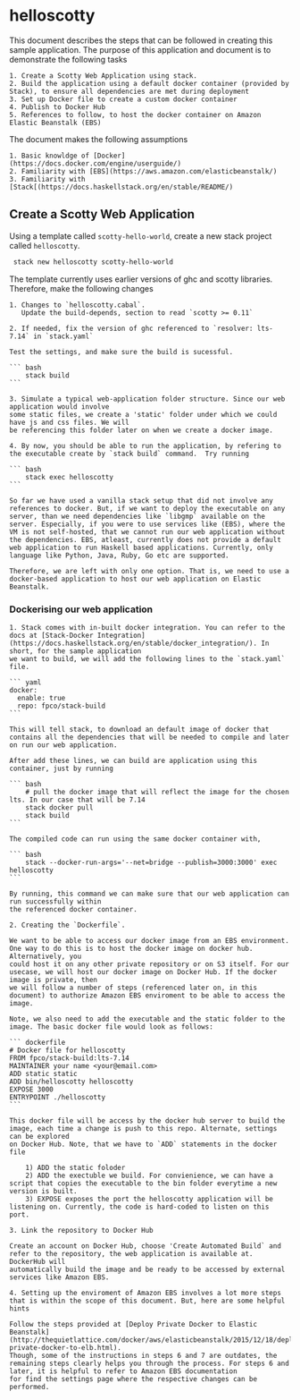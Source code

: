# helloscotty

This document describes the steps that can be followed in creating this sample application. The purpose of this application and document
is to demonstrate the following tasks

    1. Create a Scotty Web Application using stack.
    2. Build the application using a default docker container (provided by Stack), to ensure all dependencies are met during deployment
    3. Set up Docker file to create a custom docker container
    4. Publish to Docker Hub
    5. References to follow, to host the docker container on Amazon Elastic Beanstalk (EBS)

The document makes the following assumptions

    1. Basic knowldge of [Docker](https://docs.docker.com/engine/userguide/)
    2. Familiarity with [EBS](https://aws.amazon.com/elasticbeanstalk/)
    3. Familiarity with [Stack[(https://docs.haskellstack.org/en/stable/README/)

## Create a Scotty Web Application

Using a template called `scotty-hello-world`, create a new stack project called `helloscotty`.

``` bash
 stack new helloscotty scotty-hello-world
```

The template currently uses earlier versions of ghc and scotty libraries. Therefore, make the following
changes

    1. Changes to `helloscotty.cabal`.
       Update the build-depends, section to read `scotty >= 0.11`

    2. If needed, fix the version of ghc referenced to `resolver: lts-7.14` in `stack.yaml`

    Test the settings, and make sure the build is sucessful.

    ``` bash
        stack build
    ```

    3. Simulate a typical web-application folder structure. Since our web application would involve
    some static files, we create a 'static' folder under which we could have js and css files. We will
    be referencing this folder later on when we create a docker image.

    4. By now, you should be able to run the application, by refering to the executable create by `stack build` command.  Try running

    ``` bash
        stack exec helloscotty
    ```

    So far we have used a vanilla stack setup that did not involve any references to docker. But, if we want to deploy the executable on any server, than we need dependencies like `libgmp` available on the server. Especially, if you were to use services like (EBS), where the VM is not self-hosted, that we cannot run our web application without the dependencies. EBS, atleast, currently does not provide a default web application to run Haskell based applications. Currently, only language like Python, Java, Ruby, Go etc are supported.

    Therefore, we are left with only one option. That is, we need to use a docker-based application to host our web application on Elastic Beanstalk.

### Dockerising our web application

    1. Stack comes with in-built docker integration. You can refer to the docs at [Stack-Docker Integration](https://docs.haskellstack.org/en/stable/docker_integration/). In short, for the sample application
    we want to build, we will add the following lines to the `stack.yaml` file.

    ``` yaml
    docker:
      enable: true
      repo: fpco/stack-build
    ```

    This will tell stack, to download an default image of docker that contains all the dependencies that will be needed to compile and later on run our web application.

    After add these lines, we can build are application using this container, just by running

    ``` bash
        # pull the docker image that will reflect the image for the chosen lts. In our case that will be 7.14
        stack docker pull
        stack build
    ```

    The compiled code can run using the same docker container with,

    ``` bash
        stack --docker-run-args='--net=bridge --publish=3000:3000' exec helloscotty
    ```

    By running, this command we can make sure that our web application can run successfully within
    the referenced docker container.

    2. Creating the `Dockerfile`.

    We want to be able to access our docker image from an EBS environment. One way to do this is to host the docker image on docker hub. Alternatively, you
    could host it on any other private repository or on S3 itself. For our usecase, we will host our docker image on Docker Hub. If the docker image is private, then
    we will follow a number of steps (referenced later on, in this document) to authorize Amazon EBS enviroment to be able to access the image.

    Note, we also need to add the executable and the static folder to the image. The basic docker file would look as follows:

    ``` dockerfile
    # Docker file for helloscotty
    FROM fpco/stack-build:lts-7.14
    MAINTAINER your name <your@email.com>
    ADD static static
    ADD bin/helloscotty helloscotty
    EXPOSE 3000
    ENTRYPOINT ./helloscotty
    ```

    This docker file will be access by the docker hub server to build the image, each time a change is push to this repo. Alternate, settings can be explored
    on Docker Hub. Note, that we have to `ADD` statements in the docker file

        1) ADD the static foloder
        2) ADD the exectuble we build. For convienience, we can have a script that copies the executable to the bin folder everytime a new version is built.
        3) EXPOSE exposes the port the helloscotty application will be listening on. Currently, the code is hard-coded to listen on this port.

    3. Link the repository to Docker Hub

    Create an account on Docker Hub, choose 'Create Automated Build` and refer to the repository, the web application is available at. DockerHub will
    automatically build the image and be ready to be accessed by external services like Amazon EBS.

    4. Setting up the enviroment of Amazon EBS involves a lot more steps that is within the scope of this document. But, here are some helpful hints

    Follow the steps provided at [Deploy Private Docker to Elastic Beanstalk](http://thequietlattice.com/docker/aws/elasticbeanstalk/2015/12/18/deploy-private-docker-to-elb.html).
    Though, some of the instructions in steps 6 and 7 are outdates, the remaining steps clearly helps you through the process. For steps 6 and later, it is helpful to refer to Amazon EBS documentation
    for find the settings page where the respective changes can be performed.
